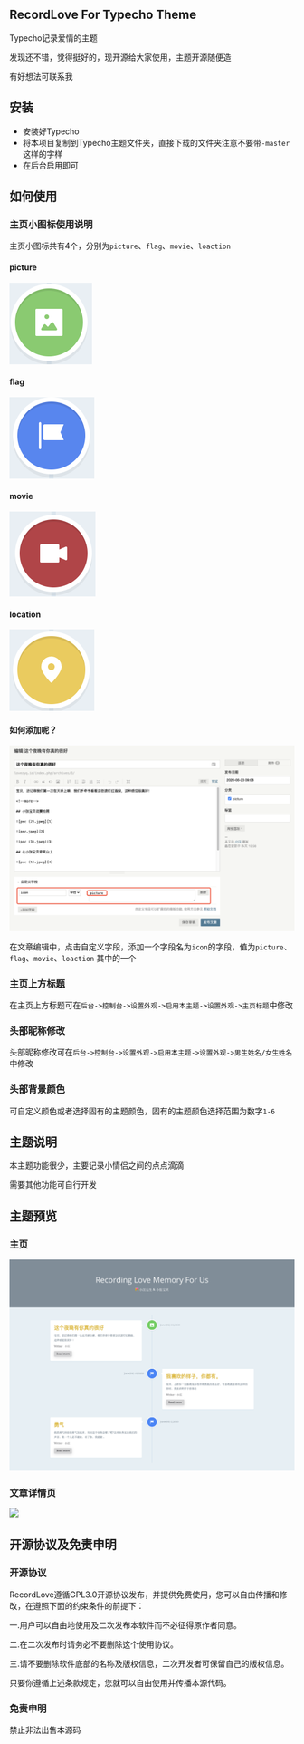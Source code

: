 ## RecordLove For Typecho Theme

Typecho记录爱情的主题

发现还不错，觉得挺好的，现开源给大家使用，主题开源随便造

有好想法可联系我

## 安装

-   安装好Typecho
-   将本项目复制到Typecho主题文件夹，直接下载的文件夹注意不要带`-master`这样的字样
-   在后台启用即可



## 如何使用

### 主页小图标使用说明

主页小图标共有4个，分别为`picture`、`flag`、`movie`、`loaction`

#### picture

![](./icon1.png)

#### flag

![](./icon2.png)

#### movie

![](./icon3.png)

#### location

![](./icon4.png)

#### 如何添加呢？

![](./icon.png)

在文章编辑中，点击自定义字段，添加一个字段名为`icon`的字段，值为`picture`、`flag`、`movie`、`loaction` 其中的一个

### 主页上方标题

在主页上方标题可在`后台->控制台->设置外观->启用本主题->设置外观->主页标题`中修改

### 头部昵称修改

头部昵称修改可在`后台->控制台->设置外观->启用本主题->设置外观->男生姓名/女生姓名`中修改

### 头部背景颜色

可自定义颜色或者选择固有的主题颜色，固有的主题颜色选择范围为数字`1-6`



## 主题说明

本主题功能很少，主要记录小情侣之间的点点滴滴

需要其他功能可自行开发



## 主题预览

### 主页

![](./demo.png)

### 文章详情页

![](./demo1.png)



## 开源协议及免责申明

### 开源协议

RecordLove遵循GPL3.0开源协议发布，并提供免费使用，您可以自由传播和修改，在遵照下面的约束条件的前提下：

一.用户可以自由地使用及二次发布本软件而不必征得原作者同意。

二.在二次发布时请务必不要删除这个使用协议。

三.请不要删除软件底部的名称及版权信息，二次开发者可保留自己的版权信息。

只要你遵循上述条款规定，您就可以自由使用并传播本源代码。

### 免责申明

禁止非法出售本源码
